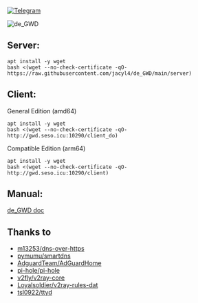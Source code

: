 
[![Telegram](https://cdn.jsdelivr.net/gh/Patrolavia/telegram-badge@8fe3382b3fd3a1c533ba270e608035a27e430c2e/chat.svg)](https://t.me/de_GWD)  


![de_GWD](https://i.loli.net/2020/09/23/GFnkHDvSrsap5fM.png)

## Server:
```
apt install -y wget
bash <(wget --no-check-certificate -qO- https://raw.githubusercontent.com/jacyl4/de_GWD/main/server)
```


## Client:
General Edition (amd64)
```
apt install -y wget
bash <(wget --no-check-certificate -qO- http://gwd.seso.icu:10290/client_do)
```
    
Compatible Edition (arm64)
```
apt install -y wget
bash <(wget --no-check-certificate -qO- http://gwd.seso.icu:10290/client)
```

## Manual:
[de_GWD doc](https://jacyl4.gitbook.io/de-gwd-doc/)

## Thanks to
* [ m13253/dns-over-https ](https://github.com/m13253/dns-over-https)
* [ pymumu/smartdns ](https://github.com/pymumu/smartdns)
* [ AdguardTeam/AdGuardHome ](https://github.com/AdguardTeam/AdGuardHome)
* [ pi-hole/pi-hole ](https://github.com/pi-hole/pi-hole)
* [ v2fly/v2ray-core ](https://github.com/v2fly/v2ray-core)
* [ Loyalsoldier/v2ray-rules-dat ](https://github.com/Loyalsoldier/v2ray-rules-dat)
* [ tsl0922/ttyd ](https://github.com/tsl0922/ttyd)

